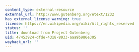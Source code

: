 ```yaml
---
content_type: external-resource
external_url: http://www.gutenberg.org/etext/1232
has_external_license_warning: true
license: https://en.wikipedia.org/wiki/All_rights_reserved
status: ''
title: download from Project Gutenberg
uid: 47453924-dfde-4318-8933-aaa9b986e305
wayback_url: ''
---
```

